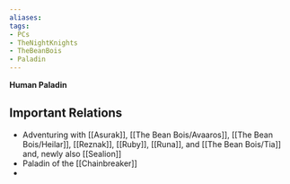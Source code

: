 ```yaml
---
aliases: 
tags: 
- PCs
- TheNightKnights
- TheBeanBois
- Paladin
---
```


**Human Paladin**


## Important Relations

* Adventuring with [[Asurak]], [[The Bean Bois/Avaaros]], [[The Bean Bois/Heilar]], [[Reznak]], [[Ruby]], [[Runa]], and [[The Bean Bois/Tia]] and, newly also [[Sealion]]
* Paladin of the [[Chainbreaker]]
* 

